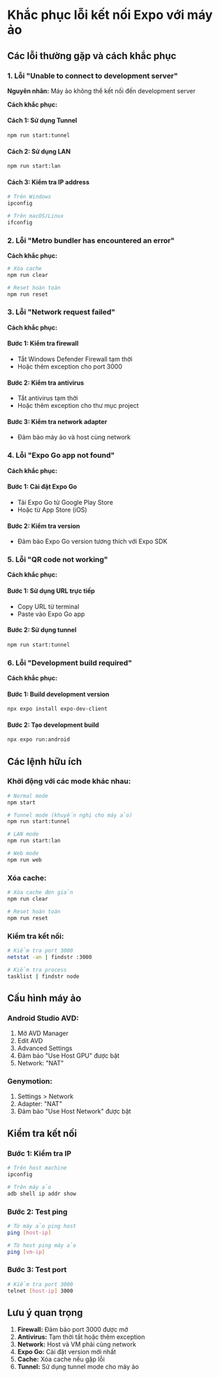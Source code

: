 # Khắc phục lỗi kết nối Expo với máy ảo

## Các lỗi thường gặp và cách khắc phục

### 1. Lỗi "Unable to connect to development server"

**Nguyên nhân:** Máy ảo không thể kết nối đến development server

**Cách khắc phục:**

#### Cách 1: Sử dụng Tunnel
```bash
npm run start:tunnel
```

#### Cách 2: Sử dụng LAN
```bash
npm run start:lan
```

#### Cách 3: Kiểm tra IP address
```bash
# Trên Windows
ipconfig

# Trên macOS/Linux
ifconfig
```

### 2. Lỗi "Metro bundler has encountered an error"

**Cách khắc phục:**
```bash
# Xóa cache
npm run clear

# Reset hoàn toàn
npm run reset
```

### 3. Lỗi "Network request failed"

**Cách khắc phục:**

#### Bước 1: Kiểm tra firewall
- Tắt Windows Defender Firewall tạm thời
- Hoặc thêm exception cho port 3000

#### Bước 2: Kiểm tra antivirus
- Tắt antivirus tạm thời
- Hoặc thêm exception cho thư mục project

#### Bước 3: Kiểm tra network adapter
- Đảm bảo máy ảo và host cùng network

### 4. Lỗi "Expo Go app not found"

**Cách khắc phục:**

#### Bước 1: Cài đặt Expo Go
- Tải Expo Go từ Google Play Store
- Hoặc từ App Store (iOS)

#### Bước 2: Kiểm tra version
- Đảm bảo Expo Go version tương thích với Expo SDK

### 5. Lỗi "QR code not working"

**Cách khắc phục:**

#### Bước 1: Sử dụng URL trực tiếp
- Copy URL từ terminal
- Paste vào Expo Go app

#### Bước 2: Sử dụng tunnel
```bash
npm run start:tunnel
```

### 6. Lỗi "Development build required"

**Cách khắc phục:**

#### Bước 1: Build development version
```bash
npx expo install expo-dev-client
```

#### Bước 2: Tạo development build
```bash
npx expo run:android
```

## Các lệnh hữu ích

### Khởi động với các mode khác nhau:
```bash
# Normal mode
npm start

# Tunnel mode (khuyến nghị cho máy ảo)
npm run start:tunnel

# LAN mode
npm run start:lan

# Web mode
npm run web
```

### Xóa cache:
```bash
# Xóa cache đơn giản
npm run clear

# Reset hoàn toàn
npm run reset
```

### Kiểm tra kết nối:
```bash
# Kiểm tra port 3000
netstat -an | findstr :3000

# Kiểm tra process
tasklist | findstr node
```

## Cấu hình máy ảo

### Android Studio AVD:
1. Mở AVD Manager
2. Edit AVD
3. Advanced Settings
4. Đảm bảo "Use Host GPU" được bật
5. Network: "NAT"

### Genymotion:
1. Settings > Network
2. Adapter: "NAT"
3. Đảm bảo "Use Host Network" được bật

## Kiểm tra kết nối

### Bước 1: Kiểm tra IP
```bash
# Trên host machine
ipconfig

# Trên máy ảo
adb shell ip addr show
```

### Bước 2: Test ping
```bash
# Từ máy ảo ping host
ping [host-ip]

# Từ host ping máy ảo
ping [vm-ip]
```

### Bước 3: Test port
```bash
# Kiểm tra port 3000
telnet [host-ip] 3000
```

## Lưu ý quan trọng

1. **Firewall:** Đảm bảo port 3000 được mở
2. **Antivirus:** Tạm thời tắt hoặc thêm exception
3. **Network:** Host và VM phải cùng network
4. **Expo Go:** Cài đặt version mới nhất
5. **Cache:** Xóa cache nếu gặp lỗi
6. **Tunnel:** Sử dụng tunnel mode cho máy ảo 